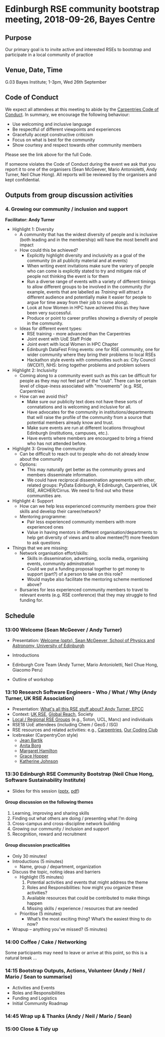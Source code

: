 # Edinburgh RSE community bootstrap meeting, 2018-09-26, Bayes Centre

## Purpose

Our primary goal is to invite active and interested RSEs to bootstrap and participate in a local community of practice

##	Venue, Date, Time

G.03 Bayes Institute; 1-3pm, Wed 26th September 

## Code of Conduct

We expect all attendees at this meeting to abide by the [Carpentries Code of Conduct](https://docs.carpentries.org/topic_folders/policies/code-of-conduct.html). In summary, we encourage the following behaviour:

* Use welcoming and inclusive language
* Be respectful of different viewpoints and experiences
* Gracefully accept constructive criticism
* Focus on what is best for the community
* Show courtesy and respect towards other community members

Please see the link above for the full Code.

If someone violates the Code of Conduct during the event we ask that you report it to one of the organisers (Sean McGeever, Mario Antonioletti, Andy Turner, Neil Chue Hong). All reports will be reviewed by the organisers and kept confidential.  

## Outputs from group discussion activities

### 4. Growing our community / inclusion and support

**Facilitator: Andy Turner**

* Highlight 1: Diversity
  -  A community that has the widest diversity of people and is inclusive (both leading and in the membership) will have the most benefit and impact
  - How could this be achieved?
    + Explicitly highlight diversity and inclusivity as a goal of the community (in all publicity material and at events)
    + When writing event invitations make sure the variery of people who can come is explicitly
    stated to try and mitigate risk of people not thinking the event is for them
    + Run a diverse range of events with a variety of different timings to allow different groups to be involved in the
    community (for example, events that are labelled as *Training* will attract a different audience and potentially make
    it easier for people to argue for time away from their job to come along).
    + Look at how Women in HPC have achieved this as they have been very successful.
    + Produce or point to career profiles showing a diversity of people in the community.
  - Ideas for different event types:
    + RSE training - more advanced than the Carpentries
    + Joint event with UoE Staff Pride
    + Joint evert with local Women in HPC Chapter
    + Edinburgh DataFest Fring events: one for RSE community, one for wider community where they bring their problems to
    local RSEs
    + Hackathon style events with communities such as: City Council (WCDI?), NHS: bring together problems and 
    problem solvers
* Highlight 2: Inclusivity
  - Coming along to a community event such as this can be difficult for people as they may not feel part of the
  "club". There can be certain level of clique-iness associated with "movements" (e.g. RSE, Carpentries)
  - How can we avoid this?
    + Make sure our publicity text does not have these sorts of connatations and is welcoming and inclusive for all.
    + Have advocates for the community in institutions/departments that will raise the profile of the community from
    a source that potential members already know and trust.
    + Make sure events are run at different locations throughout Edinburgh (institutions, campuses, etc.).
    + Have events where members are encourgaed to bring a friend who has not attended before.
* Highlight 3: Growing the community
  - Can be difficult to reach out to people who do not already know about the community
  - Options:
    + This may naturally get better as the community grows and members disseminate information.
    + We could have reciprocal dissemination agreements with other, related groups: PyData Edinburgh, R Edinburgh,
    Carpentries, UK RSE, ARCHER/Cirrus. We need to find out who these communities are.
* Highlight 4: Support
  - How can we help less experienced community members grow their skills and develop their career/network?
  - Mentoring programme:
    + Pair less experienced community members with more experienced ones
    + Value in having mentors in different organisation/departments to help get diversity of views and to allow
    mentee(?!) more freedom to ask questions
* Things that we are missing:
  - Network organisation effort/skills:
    + Skills in dissemination, advertising, socila media, organising events, community adminstration
    + Could we put a funding proposal together to get money to support (part?) of a person to take on this role?
    + Would maybe also facilitate the mentoring scheme mentioned above?
  - Bursaries for less experienced community members to travel to relevant events (e.g. RSE conference) that they 
  may struggle to find funding for.


##	Schedule

###	13:00	Welcome (Sean McGeever / Andy Turner)

* Presentation: [Welcome (pptx), Sean McGeever, School of Physics and Astronomy, University of Edinburgh](2018-09-26-cerse-bootstrap.pptx)

* Introductions
* Edinburgh Core Team (Andy Turner, Mario Antonioletti, Neil Chue Hong, Giacomo Peru)
* Outline of workshop


###	13:10	Research Software Engineers - Who / What / Why (Andy Turner, UK RSE Association)

* Presentation: [What's all this RSE stuff about? Andy Turner, EPCC](WhatRSE)
* Context: [UK RSE](https://rse.ac.uk/), [Global Reach](https://rse.ac.uk/community/international-rse-groups/), Society
* [Local / Regional RSE Groups](https://rse.ac.uk/community/research-software-groups-rsgs/) (e.g., Soton, UCL, Manc) and individuals
* RSE18 UoE attendees (including Chem / GeoS / ISG)
* RSE resources and related activities: e.g., [Carpentries](https://carpentries.org/), [Our Coding Club](https://ourcodingclub.github.io/)
* Icebreaker (CarpentryCon style)
  - [Jean Bartik](https://en.wikipedia.org/wiki/Jean_Bartik)
  - [Anita Borg](https://en.wikipedia.org/wiki/Anita_Borg)
  - [Margaret Hamilton](https://en.wikipedia.org/wiki/Margaret_Hamilton_(scientist))
  - [Grace Hopper](https://en.wikipedia.org/wiki/Grace_Hopper)
  - [Katherine Johnson](https://en.wikipedia.org/wiki/Katherine_Johnson)


###	13:30	Edinburgh RSE Community Bootstrap (Neil Chue Hong, Software Sustainability Institute)

* Slides for this session ([pptx](2018-09-26-cerse-discussion.pptx), [pdf](2018-09-26-cerse-discussion.pdf))

#### Group discussion on the following themes
  1. Learning, improving and sharing skills
  2. Finding out what others are doing / presenting what I’m doing
  3. Cross-campus and cross-discipline network building
  4. Growing our community / inclusion and support
  5. Recognition, reward and recruitment

#### Group discussion practicalities
- Only 30 minutes!
- Introductions (5 minutes)
  - Name, group / department, organization 
- Discuss the topic, noting ideas and barriers
  - Highlight (15 minutes)
    1. Potential activities and events that might address the theme
    2. Roles and Responsibilities: how might you organize these activities?
    3. Available resources that could be contributed to make things happen
    4. Missing skills / experience / resources that are needed
  - Prioritise (5 minutes)
    - What’s the most exciting thing? What’s the easiest thing to do now?
- Wrapup – anything you’ve missed? (5 minutes)


###	14:00	Coffee / Cake / Networking

Some participants may need to leave or arrive at this point, so this is
a natural break ...


###	14:15	Bootstrap Outputs, Actions, Volunteer (Andy / Neil / Mario / Sean to summarise)

* Activities and Events
* Roles and Responsibilities
* Funding and Logistics
* Initial Community Roadmap


###	14:45	Wrap up & Thanks (Andy / Neil / Mario / Sean)


###	15:00	Close & Tidy up
